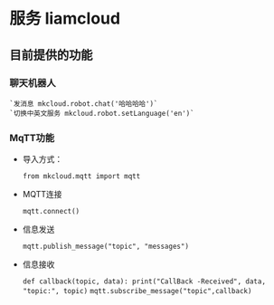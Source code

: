 # 服务 liamcloud

## 目前提供的功能

### 聊天机器人

    `发消息 mkcloud.robot.chat('哈哈哈哈')`
    `切换中英文服务 mkcloud.robot.setLanguage('en')`

### MqTT功能

- 导入方式：
  
    `from mkcloud.mqtt import mqtt`

- MQTT连接

    `mqtt.connect()`

- 信息发送

    `mqtt.publish_message("topic", "messages")`

- 信息接收

    `def callback(topic, data): print("CallBack -Received", data, "topic:", topic)`
    `mqtt.subscribe_message("topic",callback)`
